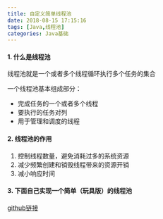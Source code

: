 ```yaml
---
title: 自定义简单线程池
date: 2018-08-15 17:15:16
tags: [Java,线程池]
categories: Java基础
---
```


#### 1. 什么是线程池

线程池就是一个或者多个线程循环执行多个任务的集合

一个线程池基本组成部分：

- 完成任务的一个或者多个线程
- 要执行的任务对列
- 用于管理和调度的线程



<!--more-->

#### 2. 线程池的作用

1. 控制线程数量，避免消耗过多的系统资源
2. 减少频繁创建和销毁线程带来的资源开销
3. 减小响应时间



#### 3. 下面自己实现一个简单（玩具版）的线程池

[github链接](https://github.com/watertreestar/myThreadPool.git)